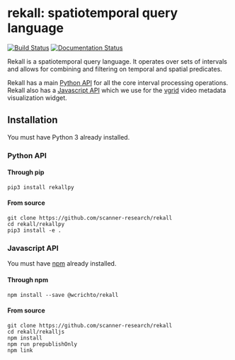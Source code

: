 # rekall: spatiotemporal query language

[![Build Status](https://travis-ci.com/scanner-research/rekall.svg?branch=master)](https://travis-ci.com/scanner-research/rekall)
[![Documentation Status](https://readthedocs.org/projects/rekallpy/badge/?version=latest)](https://rekallpy.readthedocs.io/en/latest/?badge=latest)

Rekall is a spatiotemporal query language. It operates over sets of intervals and allows for combining and filtering on temporal and spatial predicates.

Rekall has a main [Python API](https://github.com/scanner-research/rekall/tree/master/rekallpy) for all the core interval processing operations. Rekall also has a [Javascript API](https://github.com/scanner-research/rekall/tree/master/rekalljs) which we use for the [vgrid](https://github.com/scanner-research/vgrid) video metadata visualization widget.

## Installation

You must have Python 3 already installed.

### Python API

#### Through pip

```
pip3 install rekallpy
```

#### From source

```
git clone https://github.com/scanner-research/rekall
cd rekall/rekallpy
pip3 install -e .
```

### Javascript API

You must have [npm](https://www.npmjs.com/get-npm) already installed.

#### Through npm

```
npm install --save @wcrichto/rekall
```

#### From source

```
git clone https://github.com/scanner-research/rekall
cd rekall/rekalljs
npm install
npm run prepublishOnly
npm link
```

